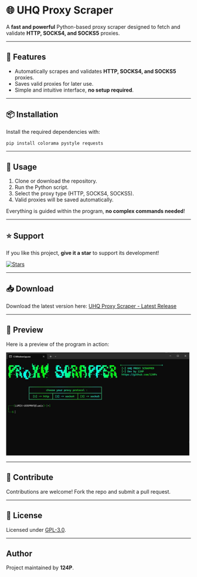 # 🌐 UHQ Proxy Scraper

A **fast and powerful** Python-based proxy scraper designed to fetch and validate **HTTP, SOCKS4, and SOCKS5** proxies.

---

## 🚀 Features

- Automatically scrapes and validates **HTTP, SOCKS4, and SOCKS5** proxies.
- Saves valid proxies for later use.
- Simple and intuitive interface, **no setup required**.

---

## 📦 Installation

Install the required dependencies with:

```bash
pip install colorama pystyle requests
```

---

## 🎯 Usage

1. Clone or download the repository.
2. Run the Python script.
3. Select the proxy type (HTTP, SOCKS4, SOCKS5).
4. Valid proxies will be saved automatically.

Everything is guided within the program, **no complex commands needed**!

---

## ⭐️ Support

If you like this project, **give it a star** to support its development!

[![Stars](https://img.shields.io/github/stars/124Px/Proxy-scrapper?style=social)](https://github.com/124Px/Proxy-scrapper)

---

## 📥 Download

Download the latest version here: [UHQ Proxy Scraper - Latest Release](https://github.com/124Px/Proxy-scrapper/releases/latest/download/UHQ-Proxy-Scraper.zip)

---

## 📸 Preview

Here is a preview of the program in action:

<img src="https://github.com/124Px/Proxy-scrapper/raw/main/screenshot.JPG" width="500" />

---

## 🤝 Contribute

Contributions are welcome! Fork the repo and submit a pull request.

---

## 📜 License

Licensed under [GPL-3.0](https://opensource.org/licenses/GPL-3.0).

---

## Author

Project maintained by **124P**.
